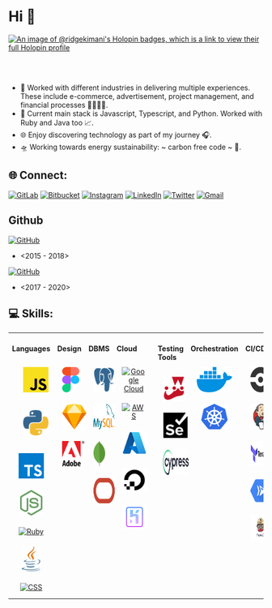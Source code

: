 # Hi 👋

[![An image of @ridgekimani's Holopin badges, which is a link to view their full Holopin profile](https://holopin.me/ridgekimani)](https://holopin.io/@ridgekimani)

<br></br>
- 👀 Worked with different industries in delivering multiple experiences. These include e-commerce, advertisement,
project management, and financial processes 👨‍🔬🔬🧬.
- 🌱 Current main stack is Javascript, Typescript, and Python. Worked with Ruby and Java too 📈.
- 🌐  Enjoy discovering technology as part of my journey 🎧.
- 🛸 Working towards energy sustainability: ~ carbon free code ~ 🔋.


## 🌐 Connect:
[![GitLab](https://img.shields.io/badge/gitlab-%23181717.svg?style=for-the-badge&logo=gitlab&logoColor=white)](https://gitlab.com/ridgekimani)
[![Bitbucket](https://img.shields.io/badge/bitbucket-%230047B3.svg?style=for-the-badge&logo=bitbucket&logoColor=white)](https://bitbucket.org/ridgekimani)
[![Instagram](https://img.shields.io/badge/Instagram-%23E4405F.svg?style=for-the-badge&logo=Instagram&logoColor=white)](https://instagram.com/hapibictide)
[![LinkedIn](https://img.shields.io/badge/linkedin-%230077B5.svg?style=for-the-badge&logo=linkedin&logoColor=white)](https://linkedin.com/in/ridge-kimani)
[![Twitter](https://img.shields.io/badge/Twitter-%231DA1F2.svg?style=for-the-badge&logo=Twitter&logoColor=white)](https://www.twitter.com/kimani_ridge)
[![Gmail](https://img.shields.io/badge/Gmail-D14836?style=for-the-badge&logo=gmail&logoColor=white)](mailto:ridgekimani@gmail.com)

## Github
[![GitHub](https://img.shields.io/badge/ridgekimani-%23121011.svg?style=for-the-badge&logo=github&logoColor=white)](https://github.com/ridgekimani?tab=overview&from=2018-12-01&to=2018-12-31) 
- <2015 - 2018>

[![GitHub](https://img.shields.io/badge/rnkimani-%23121011.svg?style=for-the-badge&logo=github&logoColor=white)](https://github.com/rnkimani?tab=overview&from=2020-12-01&to=2020-12-31)
- <2017 - 2020>


## 💻 Skills:
<table>
<tr>
<td valign="top" width="12.5%">

#### Languages
<div align="center">
<div style="margin: 12px">
    <a href="https://www.javascript.com/" target="_blank"><img style="margin: 10px" src="https://github.com/ridge-kimani/ridge-kimani/blob/main/logos/js.svg" alt="Javascript" height="50" /></a>
</div>
<div style="margin: 12px">
    <a href="https://www.python.org/" target="_blank"><img style="margin: 10px" src="https://github.com/ridge-kimani/ridge-kimani/blob/main/logos/python.svg" alt="Python" height="50" /></a>
</div>
<div class="margin: 12px">
    <a href="https://www.typescriptlang.org/" target="_blank"><img style="margin: 10px" src="https://github.com/ridge-kimani/ridge-kimani/blob/main/logos/ts.svg" alt="Typescript" height="50" /></a>
</div>
<div class="margin: 12px">
    <a href="https://www.nodejs.org/" target="_blank"><img style="margin: 10px" src="https://github.com/ridge-kimani/ridge-kimani/blob/main/logos/node.svg" alt="Node" height="50" /></a>
</div>
<div class="margin: 12px">
    <a href="https://www.ruby-lang.org/" target="_blank"><img style="margin: 10px" src="https://github.com/ridge-kimani/ridge-kimani/blob/main/logos/ruby.svg" alt="Ruby" height="50" /></a>
</div>
<div class="margin: 12px">
    <a href="https://www.java.com/" target="_blank"><img style="margin: 10px" src="https://github.com/ridge-kimani/ridge-kimani/blob/main/logos/java.svg" alt="Java" height="50" /></a>
</div>
<div class="margin: 12px">
    <a href="https://developer.mozilla.org/en-US/docs/Web/CSS" target="_blank"><img style="margin: 10px" src="https://github.com/ridge-kimani/ridge-kimani/blob/main/logos/css.svg" alt="CSS" height="50" /></a>
</div>

</div>

</td>

<td valign="top" width="12.5%">

#### Design  
<div align="center">
<div class="margin: 12px">
    <a href="https://www.figma.com/" target="_blank"><img style="margin: 10px" src="https://github.com/ridge-kimani/ridge-kimani/blob/main/logos/figma.svg" alt="Figma" height="50" /></a>
</div>
<div class="margin: 12px">
    <a href="https://www.sketch.com/" target="_blank"><img style="margin: 10px" src="https://github.com/ridge-kimani/ridge-kimani/blob/main/logos/sketch.svg" alt="Sketch" height="50" /></a>
</div>
<div class="margin: 12px">
    <a href="https://www.adobe.com/" target="_blank"><img style="margin: 10px" src="https://github.com/ridge-kimani/ridge-kimani/blob/main/logos/adobe.svg" alt="Adobe" height="50" /></a>
</div>

</div>

</td>

<td valign="top" width="12.5%">

#### DBMS
<div align="center">  
<div class="margin: 12px">
    <a href="https://www.postgresql.org/" target="_blank"><img style="margin: 10px" src="https://github.com/ridge-kimani/ridge-kimani/blob/main/logos/postgresql.svg" alt="Postgresql" height="50" /></a>
</div>
<div class="margin: 12px">
    <a href="https://www.mysql.com/" target="_blank"><img style="margin: 10px" src="https://github.com/ridge-kimani/ridge-kimani/blob/main/logos/mysql.svg" alt="MySql" height="50" /></a>
</div>
<div class="margin: 12px">
    <a href="https://www.mongodb.com/" target="_blank"><img style="margin: 10px" src="https://github.com/ridge-kimani/ridge-kimani/blob/main/logos/mongodb.svg" alt="MongoDB" height="50" /></a>
</div>
<div class="margin: 12px">
    <a href="https://www.oracle.com/" target="_blank"><img style="margin: 10px" src="https://github.com/ridge-kimani/ridge-kimani/blob/main/logos/oracle.svg" alt="Oracle" height="50" /></a>
</div>
</div>

</td>

<td valign="top" width="12.5%">

#### Cloud
<div align="center">  
<div class="margin: 12px">
    <a href="https://cloud.google.com" target="_blank"><img style="margin: 10px" src="https://github.com/ridge-kimani/ridge-kimani/blob/main/logos/google-cloud.svg" alt="Google Cloud" height="50" /></a>
</div>
<div class="margin: 12px">
    <a href="https://aws.amazon.com/" target="_blank"><img style="margin: 10px" src="https://github.com/ridge-kimani/ridge-kimani/blob/main/logos/aws.svg" alt="AWS" height="50" /></a>
</div>
<div class="margin: 12px">
    <a href="https://azure.microsoft.com/" target="_blank"><img style="margin: 10px" src="https://github.com/ridge-kimani/ridge-kimani/blob/main/logos/azure.svg" alt="Azure" height="50" /></a>
</div>
<div class="margin: 12px">
    <a href="https://www.digitalocean.com/" target="_blank"><img style="margin: 10px" src="https://github.com/ridge-kimani/ridge-kimani/blob/main/logos/digital-ocean.svg" alt="Digital Ocean" height="50" /></a>
</div>
<div class="margin: 12px">
    <a href="https://www.heroku.com" target="_blank"><img style="margin: 10px" src="https://github.com/ridge-kimani/ridge-kimani/blob/main/logos/heroku.svg" alt="Heroku" height="50" /></a>
</div>
</div>

</td>

<td valign="top" width="12.5%">

#### Testing Tools
<div align="center">  
<div class="margin: 12px">
    <a href="https://www.jestjs.io/" target="_blank"><img style="margin: 10px" src="https://github.com/ridge-kimani/ridge-kimani/blob/main/logos/jest-js.svg" alt="Jest" height="50" /></a>
</div>
<div class="margin: 12px">
    <a href="https://www.selenium.dev/" target="_blank"><img style="margin: 10px" src="https://github.com/ridge-kimani/ridge-kimani/blob/main/logos/selenium.svg" alt="Selenium" height="50" /></a>
</div>
<div class="margin: 12px">
    <a href="https://www.cypress.io/" target="_blank"><img style="margin: 10px" src="https://github.com/ridge-kimani/ridge-kimani/blob/main/logos/cypress.svg" alt="Cypress" height="50" /></a>
</div>

</div>

</td>

<td valign="top" width="12.5%">

#### Orchestration
<div align="center">  
<div class="margin: 12px">
    <a href="https://www.docker.com/" target="_blank"><img style="margin: 10px" src="https://github.com/ridge-kimani/ridge-kimani/blob/main/logos/docker.svg" alt="Docker" height="50" /></a>
</div>
<div class="margin: 12px">
    <a href="https://www.kubernetes.io/" target="_blank"><img style="margin: 10px" src="https://github.com/ridge-kimani/ridge-kimani/blob/main/logos/kubernetes.svg" alt="Kubernetes" height="50" /></a>
</div>
</div>

</td>

<td valign="top" width="12.5%">

#### CI/CD
<div align="center">
<div class="margin: 12px">
    <a href="https://www.circleci.com" target="_blank"><img style="margin: 10px" src="https://github.com/ridge-kimani/ridge-kimani/blob/main/logos/circleci.svg" alt="Circle CI" height="50" /></a>
</div>
<div class="margin: 12px">
    <a href="https://www.jenkins.com" target="_blank"><img style="margin: 10px" src="https://github.com/ridge-kimani/ridge-kimani/blob/main/logos/jenkins.svg" alt="Jenkins" height="50" /></a>
</div>
<div class="margin: 12px">
    <a href="https://www.terraform.io/" target="_blank"><img style="margin: 10px" src="https://github.com/ridge-kimani/ridge-kimani/blob/main/logos/terraform.svg" alt="Terraform" height="50" /></a>
</div>
<div class="margin: 12px">
    <a href="https://cloud.google.com/run" target="_blank"><img style="margin: 10px" src="https://github.com/ridge-kimani/ridge-kimani/blob/main/logos/google-cloud-run.svg" alt="Cloud Run" height="50" /></a>
</div>
<div class="margin: 12px">
    <a href="https://www.travis-ci.com/" target="_blank"><img style="margin: 10px" src="https://github.com/ridge-kimani/ridge-kimani/blob/main/logos/travis-ci.svg" alt="Travis CI" height="50" /></a>
</div>
</div>

</td>

<td valign="top" width="12.5%">

#### API
<div align="center">
<div class="margin: 12px">
    <a href="https://en.wikipedia.org/wiki/API" target="_blank"><img style="margin: 10px" src="https://github.com/ridge-kimani/ridge-kimani/blob/main/logos/api.svg" alt="REST" height="50" /></a>
</div>
<div class="margin: 12px">
    <a href="https://en.wikipedia.org/wiki/SOAP" target="_blank"><img style="margin: 10px" src="https://github.com/ridge-kimani/ridge-kimani/blob/main/logos/soap.svg" alt="SOAP" height="50" /></a>
</div>
<div class="margin: 12px">
    <a href="https://www.graphql.org" target="_blank"><img style="margin: 10px" src="https://github.com/ridge-kimani/ridge-kimani/blob/main/logos/graphql.svg" alt="GraphQL" height="50" /></a>
</div>
</div>

</td>

<td valign="top" width="12.5%">

#### Productivity
<div align="center">
<div class="margin: 12px">
    <a href="https://www.asana.com/" target="_blank"><img style="margin: 10px" src="https://github.com/ridge-kimani/ridge-kimani/blob/main/logos/asana.svg" alt="ASANA" height="50" /></a>
</div>
<div class="margin: 12px">
    <a href="https://www.atlassian.com/software/jira" target="_blank"><img style="margin: 10px" src="https://github.com/ridge-kimani/ridge-kimani/blob/main/logos/jira.svg" alt="JIRA" height="50" /></a>
</div>
<div class="margin: 12px">
    <a href="https://www.github.com" target="_blank"><img style="margin: 10px" src="https://github.com/ridge-kimani/ridge-kimani/blob/main/logos/github.svg" alt="Github" height="50" /></a>
</div>
<div class="margin: 12px">
    <a href="https://www.gitlab.com/" target="_blank"><img style="margin: 10px" src="https://github.com/ridge-kimani/ridge-kimani/blob/main/logos/gitlab.svg" alt="Gitlab" height="50" /></a>
</div>
<div class="margin: 12px">
    <a href="https://www.bitbucket.org/" target="_blank"><img style="margin: 10px" src="https://github.com/ridge-kimani/ridge-kimani/blob/main/logos/bitbucket.svg" alt="Bitbucket" height="50" /></a>
</div>
<div class="margin: 12px">
    <a href="https://www.kubernetes.io" target="_blank"><img style="margin: 10px" src="https://github.com/ridge-kimani/ridge-kimani/blob/main/logos/kubernetes.svg" alt="Kubernetes" height="50" /></a>
</div>

</div>

</td>

</tr>
</table>  

<br/> 


<br></br>
